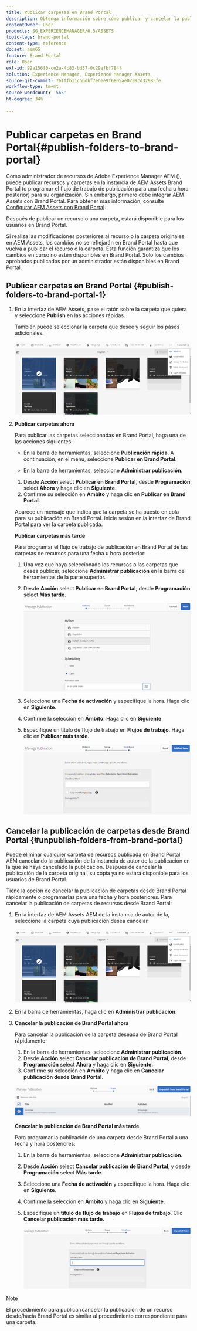 ```yaml
---
title: Publicar carpetas en Brand Portal
description: Obtenga información sobre cómo publicar y cancelar la publicación de carpetas en Brand Portal.
contentOwner: User
products: SG_EXPERIENCEMANAGER/6.5/ASSETS
topic-tags: brand-portal
content-type: reference
docset: aem65
feature: Brand Portal
role: User
exl-id: 92a156f0-ce2a-4c83-bd57-0c29efbf784f
solution: Experience Manager, Experience Manager Assets
source-git-commit: 76fffb11c56dbf7ebee9f6805ae0799cd32985fe
workflow-type: tm+mt
source-wordcount: '565'
ht-degree: 34%

---
```


# Publicar carpetas en Brand Portal{#publish-folders-to-brand-portal}

Como administrador de recursos de Adobe Experience Manager AEM (), puede publicar recursos y carpetas en la instancia de AEM Assets Brand Portal (o programar el flujo de trabajo de publicación para una fecha u hora posterior) para su organización. Sin embargo, primero debe integrar AEM Assets con Brand Portal. Para obtener más información, consulte [Configurar AEM Assets con Brand Portal](/help/assets/configure-aem-assets-with-brand-portal.md).

Después de publicar un recurso o una carpeta, estará disponible para los usuarios en Brand Portal.

Si realiza las modificaciones posteriores al recurso o la carpeta originales en AEM Assets, los cambios no se reflejarán en Brand Portal hasta que vuelva a publicar el recurso o la carpeta. Esta función garantiza que los cambios en curso no estén disponibles en Brand Portal. Solo los cambios aprobados publicados por un administrador están disponibles en Brand Portal.

## Publicar carpetas en Brand Portal {#publish-folders-to-brand-portal-1}

1. En la interfaz de AEM Assets, pase el ratón sobre la carpeta que quiera y seleccione **Publish** en las acciones rápidas.

   También puede seleccionar la carpeta que desee y seguir los pasos adicionales.

   ![publish2bp](assets/publish2bp.png)

1. **Publicar carpetas ahora**

   Para publicar las carpetas seleccionadas en Brand Portal, haga una de las acciones siguientes:

   * En la barra de herramientas, seleccione **Publicación rápida**. A continuación, en el menú, seleccione **Publicar en Brand Portal**.

   * En la barra de herramientas, seleccione **Administrar publicación**.

   1. Desde **Acción** select **Publicar en Brand Portal**, desde **Programación** select **Ahora** y haga clic en **Siguiente.**
   1. Confirme su selección en **Ámbito** y haga clic en **Publicar en Brand Portal**.

   Aparece un mensaje que indica que la carpeta se ha puesto en cola para su publicación en Brand Portal. Inicie sesión en la interfaz de Brand Portal para ver la carpeta publicada.

   **Publicar carpetas más tarde**

   Para programar el flujo de trabajo de publicación en Brand Portal de las carpetas de recursos para una fecha u hora posterior:

   1. Una vez que haya seleccionado los recursos o las carpetas que desea publicar, seleccione **Administrar publicación** en la barra de herramientas de la parte superior.
   1. Desde **Acción** select **Publicar en Brand Portal**, desde **Programación** select **Más tarde**.

      ![publishlaterbp](assets/publishlaterbp.png)

   1. Seleccione una **Fecha de activación** y especifique la hora. Haga clic en **Siguiente**. 
   1. Confirme la selección en **Ámbito**. Haga clic en **Siguiente**. 
   1. Especifique un título de flujo de trabajo en **Flujos de trabajo**. Haga clic en **Publicar más tarde**.

      ![manageschedulepub](assets/manageschedulepub.png)

## Cancelar la publicación de carpetas desde Brand Portal {#unpublish-folders-from-brand-portal}

Puede eliminar cualquier carpeta de recursos publicada en Brand Portal AEM cancelando la publicación de la instancia de autor de la publicación en la que se haya cancelado la publicación. Después de cancelar la publicación de la carpeta original, su copia ya no estará disponible para los usuarios de Brand Portal.

Tiene la opción de cancelar la publicación de carpetas desde Brand Portal rápidamente o programarlas para una fecha y hora posteriores. Para cancelar la publicación de carpetas de recursos desde Brand Portal:

1. En la interfaz de AEM Assets AEM de la instancia de autor de la, seleccione la carpeta cuya publicación desea cancelar.

   ![publish2bp-1](assets/publish2bp.png)

1. En la barra de herramientas, haga clic en **Administrar publicación**.

1. **Cancelar la publicación de Brand Portal ahora**

   Para cancelar la publicación de la carpeta deseada de Brand Portal rápidamente:

   1. En la barra de herramientas, seleccione **Administrar publicación**.
   1. Desde **Acción** select **Cancelar publicación de Brand Portal**, desde **Programación** select **Ahora** y haga clic en **Siguiente.**
   1. Confirme su selección en **Ámbito** y haga clic en **Cancelar publicación desde Brand Portal**.

   ![confirmar-cancelar publicación](assets/confirm-unpublish.png)

   **Cancelar la publicación de Brand Portal más tarde**

   Para programar la publicación de una carpeta desde Brand Portal a una fecha y hora posteriores:

   1. En la barra de herramientas, seleccione **Administrar publicación**.
   1. Desde **Acción** select **Cancelar publicación de Brand Portal**, y desde **Programación** select **Más tarde**.
   1. Seleccione una **Fecha de activación** y especifique la hora. Haga clic en **Siguiente**. 
   1. Confirme la selección en **Ámbito** y haga clic en **Siguiente**.
   1. Especifique un **título de flujo de trabajo** en **Flujos de trabajo**. Clic **Cancelar publicación más tarde.**

      ![flujos de trabajo sin publicar](assets/unpublishworkflows.png)

>[!NOTE]
>
>El procedimiento para publicar/cancelar la publicación de un recurso desde/hacia Brand Portal es similar al procedimiento correspondiente para una carpeta.
